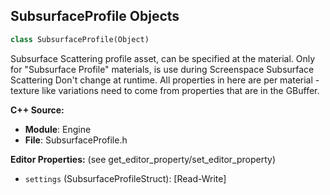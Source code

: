 ## SubsurfaceProfile Objects

```python
class SubsurfaceProfile(Object)
```

Subsurface Scattering profile asset, can be specified at the material. Only for "Subsurface Profile" materials, is use during Screenspace Subsurface Scattering
Don't change at runtime. All properties in here are per material - texture like variations need to come from properties that are in the GBuffer.

**C++ Source:**

- **Module**: Engine
- **File**: SubsurfaceProfile.h

**Editor Properties:** (see get_editor_property/set_editor_property)

- ``settings`` (SubsurfaceProfileStruct):  [Read-Write]

<a id="unreal.MaterialInterfaceEditorOnlyData"></a>